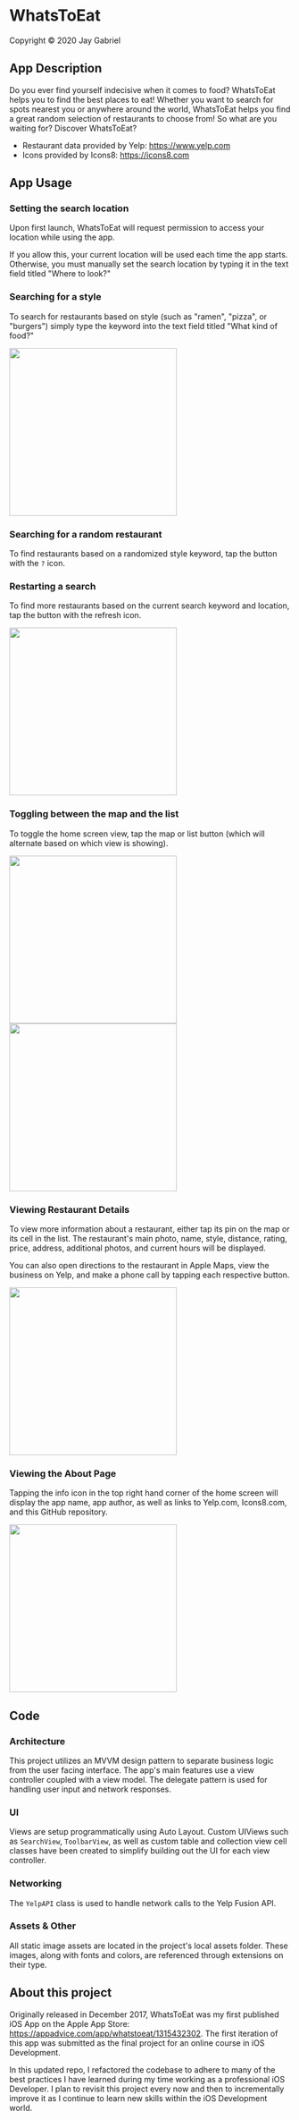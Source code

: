 # WhatsToEat
Copyright © 2020 Jay Gabriel

## App Description
Do you ever find yourself indecisive when it comes to food?  WhatsToEat helps you to find the best places to eat!  Whether you want to search for spots nearest you or anywhere around the world, WhatsToEat helps you find a great random selection of restaurants to choose from!  So what are you waiting for?  Discover WhatsToEat?

* Restaurant data provided by Yelp: https://www.yelp.com
* Icons provided by Icons8: https://icons8.com

## App Usage 

### Setting the search location
Upon first launch, WhatsToEat will request permission to access your location while using the app.  

If you allow this, your current location will be used each time the app starts.  Otherwise, you must manually set the search location by typing it in the text field titled "Where to look?"

### Searching for a style
To search for restaurants based on style (such as "ramen", "pizza", or "burgers") simply type the keyword into the text field titled "What kind of food?"

<img src="https://user-images.githubusercontent.com/24850654/90663168-295b1800-e1fe-11ea-8eb0-780493f0933b.png" width="300">

### Searching for a random restaurant
To find restaurants based on a randomized style keyword, tap the button with the `?` icon.

### Restarting a search
To find more restaurants based on the current search keyword and location, tap the button with the refresh icon.

<img src="https://user-images.githubusercontent.com/24850654/90663172-2a8c4500-e1fe-11ea-8c86-af663dc50b61.png" width="300">

### Toggling between the map and the list
To toggle the home screen view, tap the map or list button (which will alternate based on which view is showing).

<img src="https://user-images.githubusercontent.com/24850654/90660337-a4223400-e1fa-11ea-81cf-8d125e9c53f1.png" width="300"> <img src="https://user-images.githubusercontent.com/24850654/90660352-a6848e00-e1fa-11ea-984b-7f4bb4edf658.png" width="300">

### Viewing Restaurant Details
To view more information about a restaurant, either tap its pin on the map or its cell in the list. The restaurant's main photo, name, style, distance, rating, price, address, additional photos, and current hours will be displayed.  

You can also open directions to the restaurant in Apple Maps, view the business on Yelp, and make a phone call by tapping each respective button.

<img src="https://user-images.githubusercontent.com/24850654/90660361-a7b5bb00-e1fa-11ea-995e-a4dbf23dd71f.png" width="300" align="center">

### Viewing the About Page
Tapping the info icon in the top right hand corner of the home screen will display the app name, app author, as well as links to Yelp.com, Icons8.com, and this GitHub repository.

<img src="https://user-images.githubusercontent.com/24850654/90660364-a8e6e800-e1fa-11ea-9a72-2b40f551350a.png" width="300">

## Code

### Architecture
This project utilizes an MVVM design pattern to separate business logic from the user facing interface.  The app's main features use a view controller coupled with a view model.  The delegate pattern is used for handling user input and network responses.

### UI
Views are setup programmatically using Auto Layout.  Custom UIViews such as `SearchView`, `ToolbarView`, as well as custom table and collection view cell classes have been created to simplify building out the UI for each view controller.

### Networking
The `YelpAPI` class is used to handle network calls to the Yelp Fusion API.

### Assets & Other
All static image assets are located in the project's local assets folder.  These images, along with fonts and colors, are referenced through extensions on their type. 

## About this project

Originally released in December 2017, WhatsToEat was my first published iOS App on the Apple App Store: https://appadvice.com/app/whatstoeat/1315432302. The first iteration of this app was submitted as the final project for an online course in iOS Development.

In this updated repo, I refactored the codebase to adhere to many of the best practices I have learned during my time working as a professional iOS Developer.  I plan to revisit this project every now and then to incrementally improve it as I continue to learn new skills within the iOS Development world.
